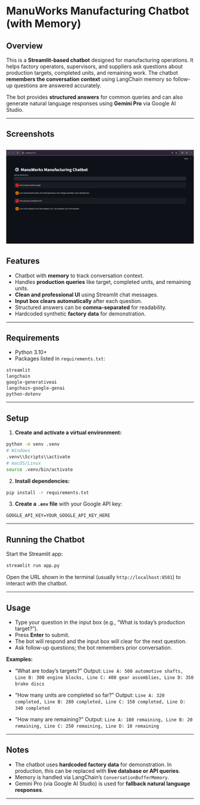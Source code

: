 # ManuWorks Manufacturing Chatbot (with Memory)

## Overview

This is a **Streamlit-based chatbot** designed for manufacturing operations. It helps factory operators, supervisors, and suppliers ask questions about production targets, completed units, and remaining work. The chatbot **remembers the conversation context** using LangChain memory so follow-up questions are answered accurately.

The bot provides **structured answers** for common queries and can also generate natural language responses using **Gemini Pro** via Google AI Studio.

---
## Screenshots
![alt text](<Screenshot 2025-10-03 181255.png>)
---

## Features

* Chatbot with **memory** to track conversation context.
* Handles **production queries** like target, completed units, and remaining units.
* **Clean and professional UI** using Streamlit chat messages.
* **Input box clears automatically** after each question.
* Structured answers can be **comma-separated** for readability.
* Hardcoded synthetic **factory data** for demonstration.

---

## Requirements

* Python 3.10+
* Packages listed in `requirements.txt`:

```text
streamlit
langchain
google-generativeai
langchain-google-genai
python-dotenv
```

---

## Setup

1. **Create and activate a virtual environment:**

```bash
python -m venv .venv
# Windows
.venv\\Scripts\\activate
# macOS/Linux
source .venv/bin/activate
```

2. **Install dependencies:**

```bash
pip install -r requirements.txt
```

3. **Create a `.env` file** with your Google API key:

```text
GOOGLE_API_KEY=YOUR_GOOGLE_API_KEY_HERE
```

---

## Running the Chatbot

Start the Streamlit app:

```bash
streamlit run app.py
```

Open the URL shown in the terminal (usually `http://localhost:8501`) to interact with the chatbot.

---

## Usage

* Type your question in the input box (e.g., “What is today’s production target?”).
* Press **Enter** to submit.
* The bot will respond and the input box will clear for the next question.
* Ask follow-up questions; the bot remembers prior conversation.

**Examples:**

* “What are today’s targets?”
  Output: `Line A: 500 automotive shafts, Line B: 300 engine blocks, Line C: 400 gear assemblies, Line D: 350 brake discs`

* “How many units are completed so far?”
  Output: `Line A: 320 completed, Line B: 280 completed, Line C: 150 completed, Line D: 340 completed`

* “How many are remaining?”
  Output: `Line A: 180 remaining, Line B: 20 remaining, Line C: 250 remaining, Line D: 10 remaining`

---

## Notes

* The chatbot uses **hardcoded factory data** for demonstration. In production, this can be replaced with **live database or API queries**.
* Memory is handled via LangChain’s `ConversationBufferMemory`.
* Gemini Pro (via Google AI Studio) is used for **fallback natural language responses**.

---
